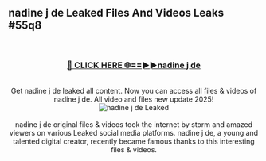 ## nadine j de Leaked Files And Videos Leaks #55q8
<br>
<div align="center">
<h3><a href="https://watchclip.my.id/nadine j de" rel="nofollow">🔴 CLICK HERE 🌐==►►nadine j de</a></h3>
<br>
Get nadine j de leaked all content. Now you can access all files & videos of nadine j de. All video and files new update 2025!
<br>
<a href="https://watchclip.my.id/nadine j de" rel="nofollow" data-target="animated-image.originalLink"><img src="https://i.ibb.co.com/WyWwxjT/player-gif2.gif" alt="nadine j de Leaked" style="max-width: 100%; display: inline-block;" data-target="animated-image.originalImage"></a>
<br><br>
nadine j de original files & videos took the internet by storm and amazed viewers on various Leaked social media platforms. nadine j de, a young and talented digital creator, recently became famous thanks to this interesting files & videos.
</div>
<br>